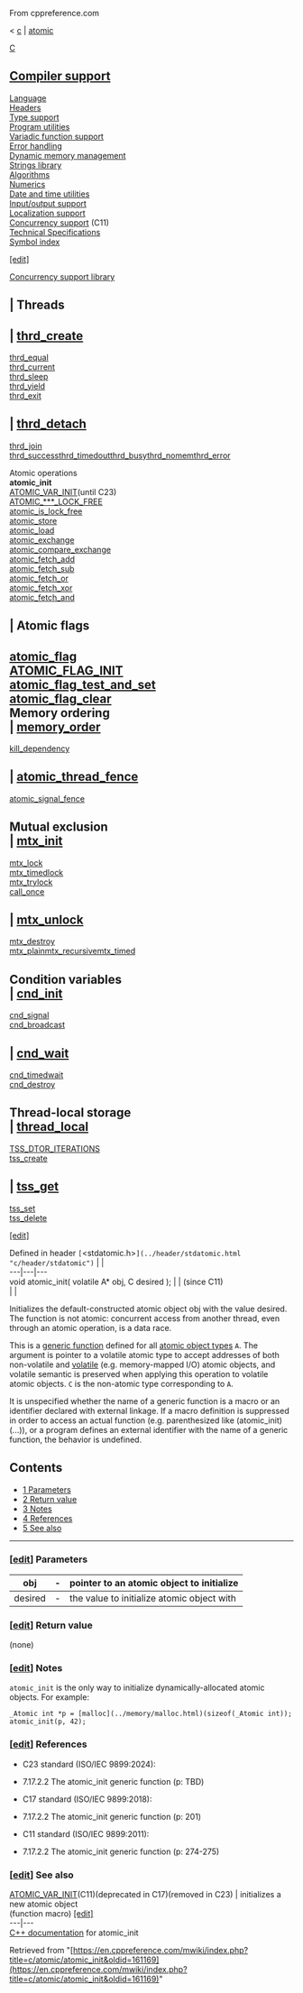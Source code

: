 From cppreference.com

< [c](../../c.html "c")‎ | [atomic](../atomic.html "c/atomic")

[ C](../../c.html "c")

[Compiler support](../compiler_support.html "c/compiler support")  
---  
[Language](../language.html "c/language")  
[Headers](../header.html "c/header")  
[Type support](../types.html "c/types")  
[Program utilities](../program.html "c/program")  
[Variadic function support](../variadic.html "c/variadic")  
[Error handling](../error.html "c/error")  
[Dynamic memory management](../memory.html "c/memory")  
[Strings library](../string.html "c/string")  
[Algorithms](../algorithm.html "c/algorithm")  
[Numerics](../numeric.html "c/numeric")  
[Date and time utilities](../chrono.html "c/chrono")  
[Input/output support](../io.html "c/io")  
[Localization support](../locale.html "c/locale")  
[Concurrency support](../thread.html "c/thread") (C11)  
[Technical Specifications](../experimental.html "c/experimental")  
[Symbol index](../index.html "c/symbol index")  
  
[[edit]](https://en.cppreference.com/mwiki/index.php?title=Template:c/navbar_content&action=edit)

[ Concurrency support library](../thread.html "c/thread")

|  Threads  
---  
| [thrd_create](../thread/thrd_create.html "c/thread/thrd create")  
---  
[thrd_equal](../thread/thrd_equal.html "c/thread/thrd equal")  
[thrd_current](../thread/thrd_current.html "c/thread/thrd current")  
[thrd_sleep](../thread/thrd_sleep.html "c/thread/thrd sleep")  
[thrd_yield](../thread/thrd_yield.html "c/thread/thrd yield")  
[thrd_exit](../thread/thrd_exit.html "c/thread/thrd exit")  
  
| [thrd_detach](../thread/thrd_detach.html "c/thread/thrd detach")  
---  
[thrd_join](../thread/thrd_join.html "c/thread/thrd join")  
[thrd_successthrd_timedoutthrd_busythrd_nomemthrd_error](../thread/thrd_errors.html "c/thread/thrd errors")  
  
Atomic operations  
**atomic_init**  
[ATOMIC_VAR_INIT](ATOMIC_VAR_INIT.html "c/atomic/ATOMIC VAR INIT")(until C23)  
[ATOMIC_***_LOCK_FREE](ATOMIC_LOCK_FREE_consts.html "c/atomic/ATOMIC LOCK FREE consts")  
[atomic_is_lock_free](atomic_is_lock_free.html "c/atomic/atomic is lock free")  
[atomic_store](atomic_store.html "c/atomic/atomic store")  
[atomic_load](atomic_load.html "c/atomic/atomic load")  
[atomic_exchange](atomic_exchange.html "c/atomic/atomic exchange")  
[atomic_compare_exchange](atomic_compare_exchange.html "c/atomic/atomic compare exchange")  
[atomic_fetch_add](atomic_fetch_add.html "c/atomic/atomic fetch add")  
[atomic_fetch_sub](atomic_fetch_sub.html "c/atomic/atomic fetch sub")  
[atomic_fetch_or](atomic_fetch_or.html "c/atomic/atomic fetch or")  
[atomic_fetch_xor](atomic_fetch_xor.html "c/atomic/atomic fetch xor")  
[atomic_fetch_and](atomic_fetch_and.html "c/atomic/atomic fetch and")  
  
|  Atomic flags  
---  
[atomic_flag](atomic_flag.html "c/atomic/atomic flag")  
[ATOMIC_FLAG_INIT](ATOMIC_FLAG_INIT.html "c/atomic/ATOMIC FLAG INIT")  
[atomic_flag_test_and_set](atomic_flag_test_and_set.html "c/atomic/atomic flag test and set")  
[atomic_flag_clear](atomic_flag_clear.html "c/atomic/atomic flag clear")  
Memory ordering  
| [memory_order](memory_order.html "c/atomic/memory order")  
---  
[kill_dependency](kill_dependency.html "c/atomic/kill dependency")  
  
| [atomic_thread_fence](atomic_thread_fence.html "c/atomic/atomic thread fence")  
---  
[atomic_signal_fence](atomic_signal_fence.html "c/atomic/atomic signal fence")  
  
Mutual exclusion  
| [mtx_init](../thread/mtx_init.html "c/thread/mtx init")  
---  
[mtx_lock](../thread/mtx_lock.html "c/thread/mtx lock")  
[mtx_timedlock](../thread/mtx_timedlock.html "c/thread/mtx timedlock")  
[mtx_trylock](../thread/mtx_trylock.html "c/thread/mtx trylock")  
[call_once](../thread/ONCE_FLAG_INIT.html "c/thread/call once")  
  
| [mtx_unlock](../thread/mtx_unlock.html "c/thread/mtx unlock")  
---  
[mtx_destroy](../thread/mtx_destroy.html "c/thread/mtx destroy")  
[mtx_plainmtx_recursivemtx_timed](../thread/mtx_types.html "c/thread/mtx types")  
  
Condition variables  
| [cnd_init](../thread/cnd_init.html "c/thread/cnd init")  
---  
[cnd_signal](../thread/cnd_signal.html "c/thread/cnd signal")  
[cnd_broadcast](../thread/cnd_broadcast.html "c/thread/cnd broadcast")  
  
| [cnd_wait](../thread/cnd_wait.html "c/thread/cnd wait")  
---  
[cnd_timedwait](../thread/cnd_timedwait.html "c/thread/cnd timedwait")  
[cnd_destroy](../thread/cnd_destroy.html "c/thread/cnd destroy")  
  
Thread-local storage  
| [thread_local](../thread/thread_local.html "c/thread/thread local")  
---  
[TSS_DTOR_ITERATIONS](../thread/TSS_DTOR_ITERATIONS.html "c/thread/TSS DTOR ITERATIONS")  
[tss_create](../thread/tss_create.html "c/thread/tss create")  
  
| [tss_get](../thread/tss_get.html "c/thread/tss get")  
---  
[tss_set](../thread/tss_set.html "c/thread/tss set")  
[tss_delete](../thread/tss_delete.html "c/thread/tss delete")  
  
[[edit]](https://en.cppreference.com/mwiki/index.php?title=Template:c/thread/navbar_content&action=edit)

Defined in header `[`<stdatomic.h>`](../header/stdatomic.html "c/header/stdatomic")` |  |   
---|---|---  
void atomic_init( volatile A* obj, C desired ); |  |  (since C11)  
| |   
  
Initializes the default-constructed atomic object obj with the value desired. The function is not atomic: concurrent access from another thread, even through an atomic operation, is a data race. 

This is a [generic function](../language/generic.html "c/language/generic") defined for all [atomic object types](../language/atomic.html "c/language/atomic") `A`. The argument is pointer to a volatile atomic type to accept addresses of both non-volatile and [volatile](../language/volatile.html "c/language/volatile") (e.g. memory-mapped I/O) atomic objects, and volatile semantic is preserved when applying this operation to volatile atomic objects. `C` is the non-atomic type corresponding to `A`. 

It is unspecified whether the name of a generic function is a macro or an identifier declared with external linkage. If a macro definition is suppressed in order to access an actual function (e.g. parenthesized like (atomic_init)(...)), or a program defines an external identifier with the name of a generic function, the behavior is undefined. 

## Contents

  * [1 Parameters](atomic_init.html#Parameters)
  * [2 Return value](atomic_init.html#Return_value)
  * [3 Notes](atomic_init.html#Notes)
  * [4 References](atomic_init.html#References)
  * [5 See also](atomic_init.html#See_also)

  
---  
  
### [[edit](https://en.cppreference.com/mwiki/index.php?title=c/atomic/atomic_init&action=edit&section=1 "Edit section: Parameters")] Parameters

obj  |  \-  |  pointer to an atomic object to initialize   
---|---|---  
desired  |  \-  |  the value to initialize atomic object with   
  
### [[edit](https://en.cppreference.com/mwiki/index.php?title=c/atomic/atomic_init&action=edit&section=2 "Edit section: Return value")] Return value

(none) 

### [[edit](https://en.cppreference.com/mwiki/index.php?title=c/atomic/atomic_init&action=edit&section=3 "Edit section: Notes")] Notes

`atomic_init` is the only way to initialize dynamically-allocated atomic objects. For example: 
    
    
    _Atomic int *p = [malloc](../memory/malloc.html)(sizeof(_Atomic int));
    atomic_init(p, 42);

### [[edit](https://en.cppreference.com/mwiki/index.php?title=c/atomic/atomic_init&action=edit&section=4 "Edit section: References")] References

  * C23 standard (ISO/IEC 9899:2024): 



    

  * 7.17.2.2 The atomic_init generic function (p: TBD) 



  * C17 standard (ISO/IEC 9899:2018): 



    

  * 7.17.2.2 The atomic_init generic function (p: 201) 



  * C11 standard (ISO/IEC 9899:2011): 



    

  * 7.17.2.2 The atomic_init generic function (p: 274-275) 



### [[edit](https://en.cppreference.com/mwiki/index.php?title=c/atomic/atomic_init&action=edit&section=5 "Edit section: See also")] See also

[ ATOMIC_VAR_INIT](ATOMIC_VAR_INIT.html "c/atomic/ATOMIC VAR INIT")(C11)(deprecated in C17)(removed in C23) |  initializes a new atomic object   
(function macro) [[edit]](https://en.cppreference.com/mwiki/index.php?title=Template:c/atomic/dsc_ATOMIC_VAR_INIT&action=edit)  
---|---  
[C++ documentation](../../cpp/atomic/atomic_init.html "cpp/atomic/atomic init") for atomic_init  
  
Retrieved from "[https://en.cppreference.com/mwiki/index.php?title=c/atomic/atomic_init&oldid=161169](https://en.cppreference.com/mwiki/index.php?title=c/atomic/atomic_init&oldid=161169)" 
